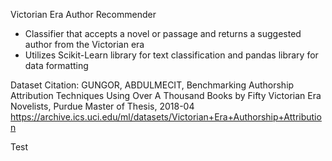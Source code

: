 Victorian Era Author Recommender

 - Classifier that accepts a novel or passage and returns a suggested author from the Victorian era
 - Utilizes Scikit-Learn library for text classification and pandas library for data formatting


Dataset Citation:
GUNGOR, ABDULMECIT, Benchmarking Authorship Attribution Techniques Using Over A Thousand Books by Fifty Victorian Era Novelists, Purdue Master of Thesis, 2018-04
https://archive.ics.uci.edu/ml/datasets/Victorian+Era+Authorship+Attribution


Test
